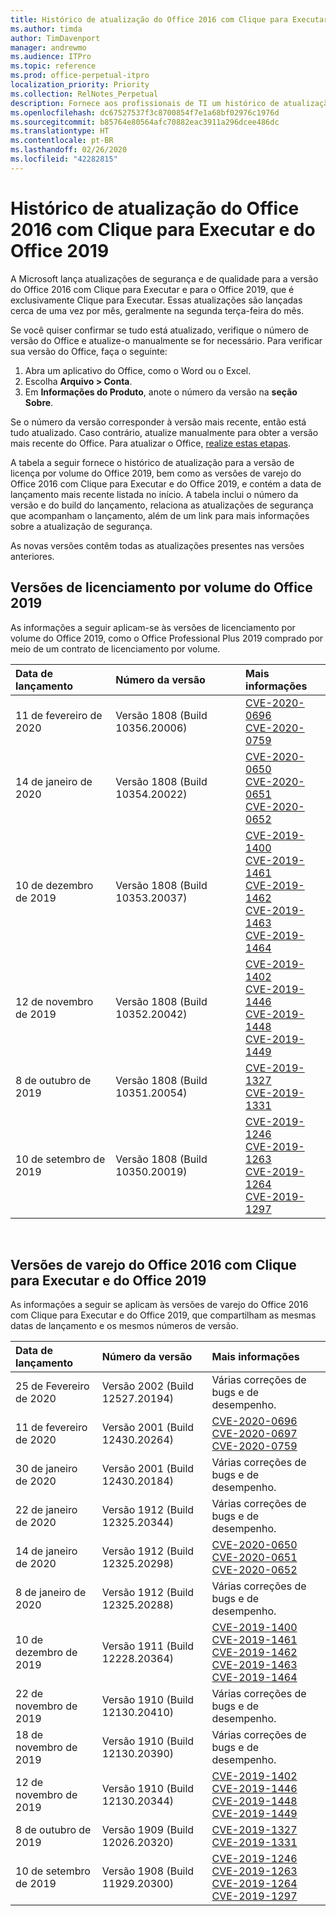 ```yaml
---
title: Histórico de atualização do Office 2016 com Clique para Executar e do Office 2019
ms.author: timda
author: TimDavenport
manager: andrewmo
ms.audience: ITPro
ms.topic: reference
ms.prod: office-perpetual-itpro
localization_priority: Priority
ms.collection: RelNotes_Perpetual
description: Fornece aos profissionais de TI um histórico de atualização para versões perpétuas do Office 2016 e 2019 com Clique para Executar
ms.openlocfilehash: dc67527537f3c8700854f7e1a68bf02976c1976d
ms.sourcegitcommit: b85764e80564afc70882eac3911a296dcee486dc
ms.translationtype: HT
ms.contentlocale: pt-BR
ms.lasthandoff: 02/26/2020
ms.locfileid: "42282815"
---
```

# <a name="update-history-for-office-2016-c2r-and-office-2019"></a>Histórico de atualização do Office 2016 com Clique para Executar e do Office 2019

A Microsoft lança atualizações de segurança e de qualidade para a versão do Office 2016 com Clique para Executar e para o Office 2019, que é exclusivamente Clique para Executar. Essas atualizações são lançadas cerca de uma vez por mês, geralmente na segunda terça-feira do mês.

Se você quiser confirmar se tudo está atualizado, verifique o número de versão do Office e atualize-o manualmente se for necessário. Para verificar sua versão do Office, faça o seguinte:

  1.    Abra um aplicativo do Office, como o Word ou o Excel.
  2.    Escolha **Arquivo > Conta**.
  3.    Em **Informações do Produto**, anote o número da versão na **seção Sobre**.

Se o número da versão corresponder à versão mais recente, então está tudo atualizado. Caso contrário, atualize manualmente para obter a versão mais recente do Office. Para atualizar o Office, [realize estas etapas](https://support.office.com/article/2ab296f3-7f03-43a2-8e50-46de917611c5).


A tabela a seguir fornece o histórico de atualização para a versão de licença por volume do Office 2019, bem como as versões de varejo do Office 2016 com Clique para Executar e do Office 2019, e contém a data de lançamento mais recente listada no início. A tabela inclui o número da versão e do build do lançamento, relaciona as atualizações de segurança que acompanham o lançamento, além de um link para mais informações sobre a atualização de segurança.

As novas versões contêm todas as atualizações presentes nas versões anteriores.

## <a name="volume-licensed-versions-of-office-2019"></a>Versões de licenciamento por volume do Office 2019
As informações a seguir aplicam-se às versões de licenciamento por volume do Office 2019, como o Office Professional Plus 2019 comprado por meio de um contrato de licenciamento por volume.

|**Data de lançamento**|**Número da versão**|**Mais informações**|
|:-----|:-----|:-----|
|11 de fevereiro de 2020   |Versão 1808 (Build 10356.20006)  |[CVE-2020-0696](https://portal.msrc.microsoft.com/pt-BR/security-guidance/advisory/CVE-2020-0696) <br/> [CVE-2020-0759](https://portal.msrc.microsoft.com/pt-BR/security-guidance/advisory/CVE-2020-0759) <br/>  |
|14 de janeiro de 2020   |Versão 1808 (Build 10354.20022)  |[CVE-2020-0650](https://portal.msrc.microsoft.com/pt-BR/security-guidance/advisory/CVE-2020-0650) <br/> [CVE-2020-0651](https://portal.msrc.microsoft.com/pt-BR/security-guidance/advisory/CVE-2020-0651) <br/> [CVE-2020-0652](https://portal.msrc.microsoft.com/pt-BR/security-guidance/advisory/CVE-2020-0652) <br/>  |
|10 de dezembro de 2019   |Versão 1808 (Build 10353.20037)  |[CVE-2019-1400](https://portal.msrc.microsoft.com/pt-BR/security-guidance/advisory/CVE-2019-1400) <br/> [CVE-2019-1461](https://portal.msrc.microsoft.com/pt-BR/security-guidance/advisory/CVE-2019-1461) <br/> [CVE-2019-1462](https://portal.msrc.microsoft.com/pt-BR/security-guidance/advisory/CVE-2019-1462) <br/> [CVE-2019-1463](https://portal.msrc.microsoft.com/pt-BR/security-guidance/advisory/CVE-2019-1463) <br/> [CVE-2019-1464](https://portal.msrc.microsoft.com/pt-BR/security-guidance/advisory/CVE-2019-1464) <br/> |
|12 de novembro de 2019   |Versão 1808 (Build 10352.20042)  |[CVE-2019-1402](https://portal.msrc.microsoft.com/pt-BR/security-guidance/advisory/CVE-2019-1402) <br/> [CVE-2019-1446](https://portal.msrc.microsoft.com/pt-BR/security-guidance/advisory/CVE-2019-1446) <br/> [CVE-2019-1448](https://portal.msrc.microsoft.com/pt-BR/security-guidance/advisory/CVE-2019-1448) <br/> [CVE-2019-1449](https://portal.msrc.microsoft.com/pt-BR/security-guidance/advisory/CVE-2019-1449) <br/>  |
|8 de outubro de 2019   |Versão 1808 (Build 10351.20054)  |[CVE-2019-1327](https://portal.msrc.microsoft.com/pt-BR/security-guidance/advisory/CVE-2019-1327) <br/> [CVE-2019-1331](https://portal.msrc.microsoft.com/pt-BR/security-guidance/advisory/CVE-2019-1331) <br/> |
|10 de setembro de 2019   |Versão 1808 (Build 10350.20019)  |[CVE-2019-1246](https://portal.msrc.microsoft.com/pt-BR/security-guidance/advisory/CVE-2019-1246) <br/> [CVE-2019-1263](https://portal.msrc.microsoft.com/pt-BR/security-guidance/advisory/CVE-2019-1263) <br/> [CVE-2019-1264](https://portal.msrc.microsoft.com/pt-BR/security-guidance/advisory/CVE-2019-1264) <br/> [CVE-2019-1297](https://portal.msrc.microsoft.com/pt-BR/security-guidance/advisory/CVE-2019-1297) <br/>  |







<br/>

## <a name="retail-versions-of-office-2016-c2r-and-office-2019"></a>Versões de varejo do Office 2016 com Clique para Executar e do Office 2019
As informações a seguir se aplicam às versões de varejo do Office 2016 com Clique para Executar e do Office 2019, que compartilham as mesmas datas de lançamento e os mesmos números de versão.

|**Data de lançamento**|**Número da versão**|**Mais informações**|
|:-----|:-----|:-----|
|25 de Fevereiro de 2020   |Versão 2002 (Build 12527.20194)  |Várias correções de bugs e de desempenho. <br/>  |
|11 de fevereiro de 2020   |Versão 2001 (Build 12430.20264)  |[CVE-2020-0696](https://portal.msrc.microsoft.com/pt-BR/security-guidance/advisory/CVE-2020-0696) <br/> [CVE-2020-0697](https://portal.msrc.microsoft.com/pt-BR/security-guidance/advisory/CVE-2020-0697) <br/> [CVE-2020-0759](https://portal.msrc.microsoft.com/pt-BR/security-guidance/advisory/CVE-2020-0759) <br/>  |
|30 de janeiro de 2020   |Versão 2001 (Build 12430.20184)  |Várias correções de bugs e de desempenho. <br/>  |
|22 de janeiro de 2020   |Versão 1912 (Build 12325.20344)  |Várias correções de bugs e de desempenho. <br/>  |
|14 de janeiro de 2020   |Versão 1912 (Build 12325.20298)  |[CVE-2020-0650](https://portal.msrc.microsoft.com/pt-BR/security-guidance/advisory/CVE-2020-0650) <br/> [CVE-2020-0651](https://portal.msrc.microsoft.com/pt-BR/security-guidance/advisory/CVE-2020-0651) <br/> [CVE-2020-0652](https://portal.msrc.microsoft.com/pt-BR/security-guidance/advisory/CVE-2020-0652) <br/>  |
|8 de janeiro de 2020   |Versão 1912 (Build 12325.20288)  |Várias correções de bugs e de desempenho. <br/>  |
|10 de dezembro de 2019   |Versão 1911 (Build 12228.20364)  |[CVE-2019-1400](https://portal.msrc.microsoft.com/pt-BR/security-guidance/advisory/CVE-2019-1400) <br/> [CVE-2019-1461](https://portal.msrc.microsoft.com/pt-BR/security-guidance/advisory/CVE-2019-1461) <br/> [CVE-2019-1462](https://portal.msrc.microsoft.com/pt-BR/security-guidance/advisory/CVE-2019-1462) <br/> [CVE-2019-1463](https://portal.msrc.microsoft.com/pt-BR/security-guidance/advisory/CVE-2019-1463) <br/> [CVE-2019-1464](https://portal.msrc.microsoft.com/pt-BR/security-guidance/advisory/CVE-2019-1464) <br/> |
|22 de novembro de 2019   |Versão 1910 (Build 12130.20410)  |Várias correções de bugs e de desempenho.<br/>  |
|18 de novembro de 2019   |Versão 1910 (Build 12130.20390)  |Várias correções de bugs e de desempenho.<br/>  |
|12 de novembro de 2019   |Versão 1910 (Build 12130.20344)  |[CVE-2019-1402](https://portal.msrc.microsoft.com/pt-BR/security-guidance/advisory/CVE-2019-1402) <br/> [CVE-2019-1446](https://portal.msrc.microsoft.com/pt-BR/security-guidance/advisory/CVE-2019-1446) <br/> [CVE-2019-1448](https://portal.msrc.microsoft.com/pt-BR/security-guidance/advisory/CVE-2019-1448) <br/> [CVE-2019-1449](https://portal.msrc.microsoft.com/pt-BR/security-guidance/advisory/CVE-2019-1449) <br/>  |
|8 de outubro de 2019   |Versão 1909 (Build 12026.20320)  |[CVE-2019-1327](https://portal.msrc.microsoft.com/pt-BR/security-guidance/advisory/CVE-2019-1327) <br/> [CVE-2019-1331](https://portal.msrc.microsoft.com/pt-BR/security-guidance/advisory/CVE-2019-1331) <br/> |
|10 de setembro de 2019   |Versão 1908 (Build 11929.20300)  |[CVE-2019-1246](https://portal.msrc.microsoft.com/pt-BR/security-guidance/advisory/CVE-2019-1246) <br/> [CVE-2019-1263](https://portal.msrc.microsoft.com/pt-BR/security-guidance/advisory/CVE-2019-1263) <br/> [CVE-2019-1264](https://portal.msrc.microsoft.com/pt-BR/security-guidance/advisory/CVE-2019-1264) <br/> [CVE-2019-1297](https://portal.msrc.microsoft.com/pt-BR/security-guidance/advisory/CVE-2019-1297) <br/>  |








